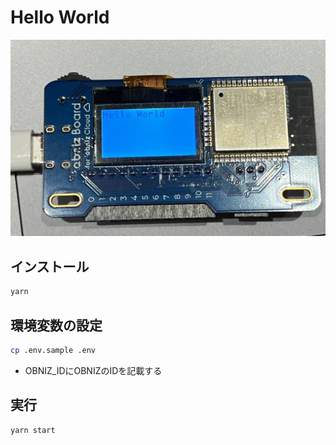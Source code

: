 # Hello World
![](./img/hello_world.jpg)

## インストール
```bash
yarn
```

## 環境変数の設定
```bash
cp .env.sample .env
```
- OBNIZ_IDにOBNIZのIDを記載する

## 実行
```bash
yarn start
```